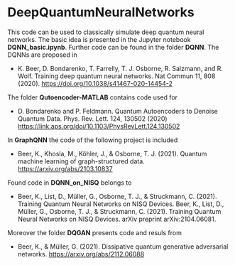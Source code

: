 # DeepQuantumNeuralNetworks
This code can be used to classically simulate deep quantum neural networks. The basic idea is presented in the Jupyter notebook __DQNN_basic.ipynb__. Further code can be found in the folder __DQNN__.  The DQNNs are proposed in 
* K. Beer, D. Bondarenko, T. Farrelly, T. J. Osborne, R. Salzmann, and R. Wolf. Training deep quantum neural networks. Nat Commun 11, 808 (2020). https://doi.org/10.1038/s41467-020-14454-2


The folder __Qutoencoder-MATLAB__ contains code used for
* D. Bondarenko and P. Feldmann. Quantum Autoencoders to Denoise Quantum Data. Phys. Rev. Lett. 124, 130502 (2020) https://link.aps.org/doi/10.1103/PhysRevLett.124.130502

In __GraphQNN__ the code of the following project is included
* Beer, K., Khosla, M., Köhler, J., & Osborne, T. J. (2021). Quantum machine learning of graph-structured data. https://arxiv.org/abs/2103.10837

Found code in __DQNN_on_NISQ__ belongs to 
* Beer, K., List, D., Müller, G., Osborne, T. J., & Struckmann, C. (2021). Training Quantum Neural Networks on NISQ Devices. Beer, K., List, D., Müller, G., Osborne, T. J., & Struckmann, C. (2021). Training Quantum Neural Networks on NISQ Devices. arXiv preprint arXiv:2104.06081.

Moreover the folder __DQGAN__ presents code and resuls from
* Beer, K., & Müller, G. (2021). Dissipative quantum generative adversarial networks. https://arxiv.org/abs/2112.06088
